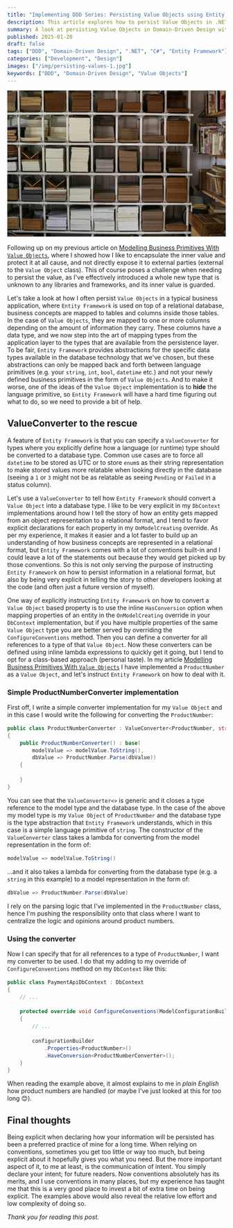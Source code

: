 ```yaml
---
title: "Implementing DDD Series: Persisting Value Objects using Entity Framework"
description: This article explores how to persist Value Objects in .NET and C# using Entity Framework. It covers their role in Domain-Driven Design, the challenges of mapping them to relational databases, and how techniques like ValueConverter can help bridge the gap between the domain model and the persistence layer.
summary: A look at persisting Value Objects in Domain-Driven Design with Entity Framework, focusing on practical implementation in C#. See how I like to map Value Objects to relational databases while maintaining business invariants and promoting clarity for developers.
published: 2025-01-20
draft: false
tags: ["DDD", "Domain-Driven Design", ".NET", "C#", "Entity Framework"]
categories: ["Development", "Design"]
images: ["/img/persisting-values-1.jpg"]
keywords: ["DDD", "Domain-Driven Design", "Value Objects"]
---
```


![Building Blocks](/img/persisting-values-1.jpg)

Following up on my previous article on [Modelling Business Primitives With `Value Objects`](https://www.jensandresen.com/blog/implementing-ddd-series-modelling-business-primitives-with-value-objects/), where I showed how I like to encapsulate the inner value and protect it at all cause, and not directly expose it to external parties (external to the `Value Object` class). This of course poses a challenge when needing to persist the value, as I've effectively introduced a whole new type that is unknown to any libraries and frameworks, and its inner value is guarded.

Let's take a look at how I often persist `Value Objects` in a typical business application, where `Entity Framework` is used on top of a relational database, business concepts are mapped to tables and columns inside those tables. In the case of `Value Objects`, they are mapped to one or more columns depending on the amount of information they carry. These columns have a data type, and we now step into the art of mapping types from the application layer to the types that are available from the persistence layer. To be fair, `Entity Framework` provides abstractions for the specific data types available in the database technology that we've chosen, but these abstractions can only be mapped back and forth between language primitives (e.g. your `string`, `int`, `bool`, `datetime` etc.) and not your newly defined business primitives in the form of `Value Objects`. And to make it worse, one of the ideas of the `Value Object` implementation is to **hide** the language primitive, so `Entity Framework` will have a hard time figuring out what to do, so we need to provide a bit of help. 

## ValueConverter to the rescue
A feature of `Entity Framework` is that you can specify a `ValueConverter` for types where you explicitly define how a language (or runtime) type should be converted to a database type. Common use cases are to force all `datetime` to be stored as UTC or to store `enum`s as their string representation to make stored values more relatable when looking directly in the database (seeing a `1` or `3` might not be as relatable as seeing `Pending` or `Failed` in a status column). 

Let's use a `ValueConverter` to tell how `Entity Framework` should convert a `Value Object` into a database type. I like to be very explicit in my `DbContext` implementations around how I tell the story of how an entity gets mapped from an object representation to a relational format, and I tend to favor explicit declarations for each property in my `OnModelCreating` override. As per my experience, it makes it easier and a lot faster to build up an understanding of how business concepts are represented in a relational format, but `Entity Framework` comes with a lot of conventions built-in and I could leave a lot of the statements out because they would get picked up by those conventions. So this is not only serving the purpose of instructing `Entity Framework` on how to persist information in a relational format, but also by being very explicit in telling the story to other developers looking at the code (and often just a future version of myself).

One way of explicitly instructing `Entity Framework` on how to convert a `Value Object` based property is to use the inline `HasConversion` option when mapping properties of an entity in the `OnModelCreating` override in your `DbContext` implementation, but if you have multiple properties of the same `Value Object` type you are better served by overriding the `ConfigureConventions` method. Then you can define a converter for all references to a type of that `Value Object`. Now these converters can be defined using inline lambda expressions to quickly get it going, but I tend to opt for a class-based approach (personal taste). In my article [Modelling Business Primitives With `Value Objects`](https://www.jensandresen.com/blog/implementing-ddd-series-modelling-business-primitives-with-value-objects/) I have implemented a `ProductNumber` as a `Value Object`, and let's instruct `Entity Framework` on how to deal with it.

### Simple ProductNumberConverter implementation
First off, I write a simple converter implementation for my `Value Object` and in this case I would write the following for converting the `ProductNumber`:

```csharp
public class ProductNumberConverter : ValueConverter<ProductNumber, string>
{
    public ProductNumberConverter() : base(
        modelValue => modelValue.ToString(),
        dbValue => ProductNumber.Parse(dbValue))
    {

    }
}
```

You can see that the `ValueConverter<>` is generic and it closes a type reference to the model type and the database type. In the case of the above my model type is my `Value Object` of `ProductNumber` and the database type is the type abstraction that `Entity Framework` understands, which in this case is a simple language primitive of `string`. The constructor of the `ValueConverter` class takes a lambda for converting from the model representation in the form of:

```csharp
modelValue => modelValue.ToString()
```

...and it also takes a lambda for converting from the database type (e.g. a `string` in this example) to a model representation in the form of:
```csharp
dbValue => ProductNumber.Parse(dbValue)
```

I rely on the parsing logic that I've implemented in the `ProductNumber` class, hence I'm pushing the responsibility onto that class where I want to centralize the logic and opinions around product numbers.

### Using the converter
Now I can specify that for all references to a type of `ProductNumber`, I want my converter to be used. I do that my adding to my override of `ConfigureConventions` method on my `DbContext` like this:

```csharp
public class PaymentApiDbContext : DbContext
{
    // ...

    protected override void ConfigureConventions(ModelConfigurationBuilder configurationBuilder)
    {
        // ...

        configurationBuilder
            .Properties<ProductNumber>()
            .HaveConversion<ProductNumberConverter>();
    }
}
```

When reading the example above, it almost explains to me in *plain English* how product numbers are handled (or maybe I've just looked at this for too long 😊).

## Final thoughts
Being explicit when declaring how your information will be persisted has been a preferred practice of mine for a long time. When relying on conventions, sometimes you get too little or way too much, but being explicit about it hopefully gives you what you need. But the more important aspect of it, to me at least, is the communication of intent. You simply declare your intent; for future readers. Now conventions absolutely has its merits, and I use conventions in many places, but my experience has taught me that this is a very good place to invest a bit of extra time on being explicit. The examples above would also reveal the relative low effort and low complexity of doing so.

*Thank you for reading this post.*